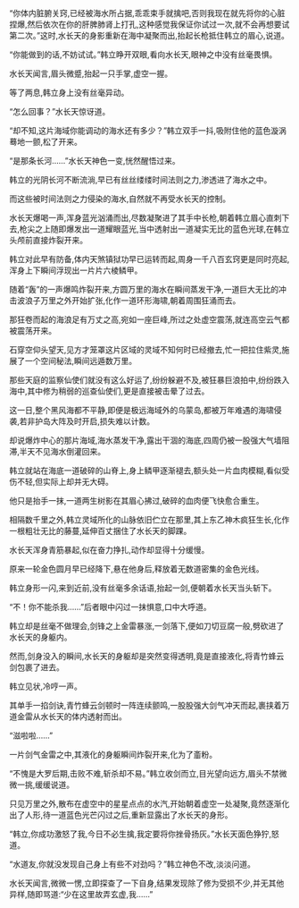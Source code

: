 
“你体内脏腑关窍,已经被海水所占据,乖乖束手就擒吧,否则我现在就先将你的心脏捏爆,然后依次在你的肝脾肺肾上打孔,这种感觉我保证你试过一次,就不会再想要试第二次。”这时,水长天的身影重新在海中凝聚而出,抬起长枪抵住韩立的眉心,说道。

“你能做到的话,不妨试试。”韩立睁开双眼,看向水长天,眼神之中没有丝毫畏惧。

水长天闻言,眉头微蹙,抬起一只手掌,虚空一握。

等了两息,韩立身上没有丝毫异动。

“怎么回事？”水长天惊讶道。

“却不知,这片海域你能调动的海水还有多少？”韩立双手一抖,吸附住他的蓝色漩涡蓦地一颤,松了开来。

“是那条长河……”水长天神色一变,恍然醒悟过来。

韩立的光阴长河不断流淌,早已有丝丝缕缕时间法则之力,渗透进了海水之中。

而这些被时间法则之力侵染的海水,自然就不再受水长天的控制。

水长天爆喝一声,浑身蓝光汹涌而出,尽数凝聚进了其手中长枪,朝着韩立眉心直刺下去,枪尖之上随即爆发出一道耀眼蓝光,当中透射出一道凝实无比的蓝色光球,在韩立头颅前直接炸裂开来。

韩立对此早有防备,体内天煞镇狱功早已运转而起,周身一千八百玄窍更是同时亮起,浑身上下瞬间浮现出一片片六棱鳞甲。

随着“轰”的一声爆鸣炸裂开来,方圆万里的海水在瞬间蒸发干净,一道巨大无比的冲击波浪子万里之外开始扩张,化作一道环形海啸,朝着周围狂涌而去。

那狂卷而起的海浪足有万丈之高,宛如一座巨峰,所过之处虚空震荡,就连高空云气都被震荡开来。

石穿空仰头望天,见方才笼罩这片区域的灵域不知何时已经撤去,忙一把拉住紫灵,施展了一个空间秘法,瞬间远遁数万里。

那些天庭的监察仙使们就没有这么好运了,纷纷躲避不及,被狂暴巨浪拍中,纷纷跌入海中,其中修为稍弱的巡查仙使们,更是直接被击晕了过去。

这一日,整个黑风海都不平静,即便是极远海域外的乌蒙岛,都被万年难遇的海啸侵袭,若非护岛大阵及时开启,损失难以计数。

却说爆炸中心的那片海域,海水蒸发干净,露出干涸的海底,四周仍被一股强大气墙阻滞,半天不见海水倒灌回来。

韩立就站在海底一道破碎的山脊上,身上鳞甲逐渐褪去,额头处一片血肉模糊,看似受伤不轻,但实际上却并无大碍。

他只是抬手一抹,一道两生树影在其眉心拂过,破碎的血肉便飞快愈合重生。

相隔数千里之外,韩立灵域所化的山脉依旧伫立在那里,其上东乙神木疯狂生长,化作一根粗壮无比的藤蔓,延伸百丈捆住了水长天的脚踝。

水长天浑身青筋暴起,似在奋力挣扎,动作却显得十分缓慢。

原来一轮金色圆月早已经降下,悬在他身后,释放着无数道密集的金色光线。

韩立身形一闪,来到近前,没有丝毫多余话语,抬起一剑,便朝着水长天当头斩下。

“不！你不能杀我……”后者眼中闪过一抹惧意,口中大呼道。

韩立却是丝毫不做理会,剑锋之上金雷暴涨,一剑落下,便如刀切豆腐一般,劈砍进了水长天的身躯内。

然而,剑身没入的瞬间,水长天的身躯却是突然变得透明,竟是直接液化,将青竹蜂云剑包裹了进去。

韩立见状,冷哼一声。

其单手一掐剑诀,青竹蜂云剑顿时一阵连续颤鸣,一股股强大剑气冲天而起,裹挟着万道金雷从水长天的体内透射而出。

“滋啦啦……”

一片剑气金雷之中,其液化的身躯瞬间炸裂开来,化为了齑粉。

“不愧是大罗后期,击败不难,斩杀却不易。”韩立收剑而立,目光望向远方,眉头不禁微微一挑,缓缓说道。

只见万里之外,散布在虚空中的星星点点的水汽,开始朝着虚空一处凝聚,竟然逐渐化出了人形,待一道蓝色光芒闪过之后,重新显露出了水长天的身形。

“韩立,你成功激怒了我,今日不必生擒,我定要将你挫骨扬灰。”水长天面色狰狞,怒道。

“水道友,你就没发现自己身上有些不对劲吗？”韩立神色不改,淡淡问道。

水长天闻言,微微一愣,立即探查了一下自身,结果发现除了修为受损不少,并无其他异样,随即骂道:“少在这里故弄玄虚,我……”